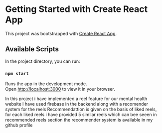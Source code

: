 # Getting Started with Create React App

This project was bootstrapped with [Create React App](https://github.com/facebook/create-react-app).

## Available Scripts

In the project directory, you can run:

### `npm start`

Runs the app in the development mode.\
Open [http://localhost:3000](http://localhost:3000) to view it in your browser.

In this project i have implemented a reel feature for our mental health website
I have used firebase in the backend along with a recomender system for the reels
Recommendattion is given on the basis of liked reels, for each liked reels i have provided 5 similar reels which can bee seeen in recommended reels section
the recommender system is available in my github profile
